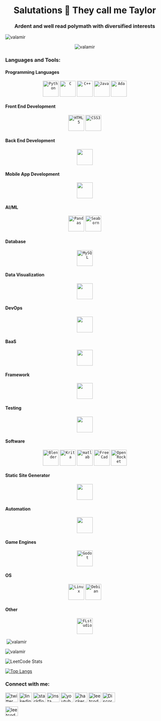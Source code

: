 <h1 align="center">Salutations 🤖 They call me Taylor</h1>
<h3 align="center">Ardent and well read polymath with diversified interests</h3>

<p align="left"> <img src="https://komarev.com/ghpvc/?username=valamir&label=Profile%20views&color=0e75b6&style=flat" alt="valamir" /> </p>

<p align="center"> <img src="https://github-profile-trophy.vercel.app/?username=Valamir777&theme=dracula&column=-1" alt="valamir" /> </p>

<h3 align="left">Languages and Tools:</h3>
<h4 align="left">Programming Languages</h4>
<div align="center">
	<code><img width="50" src="https://upload.wikimedia.org/wikipedia/commons/c/cf/Python_logo_51.svg" alt="Python" title="Python"/></code>
	<code><img width="50" src="https://upload.wikimedia.org/wikipedia/commons/1/19/C_Logo.png" alt="C" title="C"/></code>
	<code><img width="50" src="https://upload.wikimedia.org/wikipedia/commons/1/18/ISO_C%2B%2B_Logo.svg" alt="C++" title="C++"/></code>
	<code><img width="50" src="https://upload.wikimedia.org/wikipedia/de/e/e1/Java-Logo.svg" alt="Java" title="Java"/></code>
	<code><img width="50" src="https://upload.wikimedia.org/wikipedia/commons/d/d6/Ada_Mascot_with_slogan.svg" alt="Ada" title="Ada Core"/></code>
</div>
<h4 align="lef
<h4 align="left">Front End Development</h4>
<div align="center">
	<code><img width="50" src="https://upload.wikimedia.org/wikipedia/commons/6/61/HTML5_logo_and_wordmark.svg" alt="HTML5" title="HTML5"/></code>
	<code><img width="50" src="https://upload.wikimedia.org/wikipedia/commons/6/62/CSS3_logo.svg" alt="CSS3" title="CSS3"/></code>
</div>
<h4 align="left">Back End Development</h4>
<div align="center">
	<code><img width="50" src="" alt="" title=""/></code>
</div>
<h4 align="left">Mobile App Development</h4>
<div align="center">
	<code><img width="50" src="" alt="" title=""/></code>
</div>
<h4 align="left">AI/ML</h4>
<div align="center">
	<code><img width="50" src="https://upload.wikimedia.org/wikipedia/commons/2/22/Pandas_mark.svg" alt="Pandas" title="Pandas"/></code>
	<code><img width="50" src="https://seaborn.pydata.org/_images/logo-mark-lightbg.svg" alt="Seaborn" title="Seaborn"/></code>
</div>
<h4 align="left">Database</h4>
<div align="center">
	<code><img width="50" src="https://upload.wikimedia.org/wikipedia/labs/8/8e/Mysql_logo.png" alt="MySQL" title="MySQL"/></code>
</div>
<h4 align="left">Data Visualization</h4>
<div align="center">
	<code><img width="50" src="" alt="" title=""/></code>
</div>
<h4 align="left">DevOps</h4>
<div align="center">
	<code><img width="50" src="" alt="" title=""/></code>
</div>
<h4 align="left">BaaS</h4>
<div align="center">
	<code><img width="50" src="" alt="" title=""/></code>
</div>
<h4 align="left">Framework</h4>
<div align="center">
	<code><img width="50" src="" alt="" title=""/></code>
</div>
<h4 align="left">Testing</h4>
<div align="center">
	<code><img width="50" src="" alt="" title=""/></code>
</div>
<h4 align="left">Software</h4>
<div align="center">
	<code><img width="50" src="https://upload.wikimedia.org/wikipedia/en/f/f2/Blender-Logo.png" alt="Blender" title="Blender"/></code>
	<code><img width="50" src="https://upload.wikimedia.org/wikipedia/commons/7/73/Calligrakrita-base.svg" alt="Krita" title="Krita"/></code>
	<code><img width="50" src="https://upload.wikimedia.org/wikipedia/commons/2/21/Matlab_Logo.png" alt="matlab" title="matlab"/></code>
	<code><img width="50" src="https://upload.wikimedia.org/wikipedia/commons/f/f7/FreeCAD-logo.svg" alt="FreeCad" title="FreeCad"/></code>
	<code><img width="50" src="https://wiki.openrocket.info/images/a/a8/Icon-256.png" alt="OpenRocket" title="OpenRocket"/></code>
</div>
<h4 align="left">Static Site Generator</h4>
<div align="center">
	<code><img width="50" src="" alt="" title=""/></code>
</div>
<h4 align="left">Automation</h4>
<div align="center">
	<code><img width="50" src="" alt="" title=""/></code>
</div>
<h4 align="left">Game Engines</h4>
<div align="center">
	<code><img width="50" src="https://upload.wikimedia.org/wikipedia/commons/6/6a/Godot_icon.svg" alt="Godot" title="Godot"/></code>
</div>
<h4 align="left">OS</h4>
<div align="center">
	<code><img width="50" src="https://upload.wikimedia.org/wikipedia/commons/3/35/Tux.svg" alt="Linux" title="Linux"/></code>
	<code><img width="50" src="https://upload.wikimedia.org/wikipedia/commons/0/04/Debian_logo.png" alt="Debian" title="Debian"/></code>
</div>
<h4 align="left">Other</h4>
<div align="center">
	<code><img width="50" src="https://upload.wikimedia.org/wikipedia/fr/e/ef/FL-Studio-12-Logo.png" alt="FLstudio" title="FLstudio"/></code>
</div>

<p>&nbsp;<img align="center" src="https://github-readme-stats.vercel.app/api?username=valamir&show_icons=true&locale=en&theme=dracula" alt="valamir" /></p>

<p><img align="center" src="https://github-readme-streak-stats.herokuapp.com/?user=valamir&theme=dracula" alt="valamir" /></p>

![LeetCode Stats](https://leetcard.jacoblin.cool/Valamir777?theme=nord&font=Kaisei%20Opti&ext=heatmap)

[![Top Langs](https://github-readme-stats.vercel.app/api/top-langs/?username=Valamir777&layout=donut-vertical&theme=dracula)](https://github.com/anuraghazra/github-readme-stats)


<h3 align="left">Connect with me:</h3>
<p align="left">
<a href="https://twitter.com/twitter" target="blank"><img align="center" src="https://upload.wikimedia.org/wikipedia/commons/5/53/X_logo_2023_original.svg" alt="twitter" height="30" width="40" /></a>
<a href="https://linkedin.com/in/linkedin" target="blank"><img align="center" src="https://raw.githubusercontent.com/rahuldkjain/github-profile-readme-generator/master/src/images/icons/Social/linked-in-alt.svg" alt="linkedin" height="30" width="40" /></a>
<a href="https://stackoverflow.com/users/stackflow" target="blank"><img align="center" src="https://raw.githubusercontent.com/rahuldkjain/github-profile-readme-generator/master/src/images/icons/Social/stack-overflow.svg" alt="stackflow" height="30" width="40" /></a>
<a href="https://instagram.com/insta" target="blank"><img align="center" src="https://raw.githubusercontent.com/rahuldkjain/github-profile-readme-generator/master/src/images/icons/Social/instagram.svg" alt="insta" height="30" width="40" /></a>
<a href="https://www.youtube.com/c/youtube" target="blank"><img align="center" src="https://raw.githubusercontent.com/rahuldkjain/github-profile-readme-generator/master/src/images/icons/Social/youtube.svg" alt="youtube" height="30" width="40" /></a>
<a href="https://www.hackerrank.com/profile/tbsjackson333" target="blank"><img align="center" src="https://raw.githubusercontent.com/rahuldkjain/github-profile-readme-generator/master/src/images/icons/Social/hackerrank.svg" alt="hacker" height="30" width="40" /></a>
<a href="https://www.leetcode.com/leetcode" target="blank"><img align="center" src="https://raw.githubusercontent.com/rahuldkjain/github-profile-readme-generator/master/src/images/icons/Social/leet-code.svg" alt="leetcode" height="30" width="40" /></a>
<a href="https://discord.gg/Discord" target="blank"><img align="center" src="https://raw.githubusercontent.com/rahuldkjain/github-profile-readme-generator/master/src/images/icons/Social/discord.svg" alt="Discord" height="30" width="40" /></a>
</p>
<a href="https://www.leetcode.com/leetcode" target="blank"><img align="center" src="https://cdn.sstatic.net/Sites/math/Img/apple-touch-icon@2.png?v=4ec1df2e49b1" alt="leetcode" height="30" width="40" /></a>

